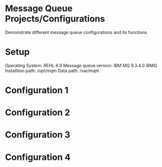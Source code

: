 # Message Queue Projects/Configurations
Demonstrate different message queue configurations and its functions

# Setup
Operating System: REHL 8.9
Message queue version: IBM MQ 9.3.4.0
  IBMQ Installtion path: /opt/mqm
  Data path: /var/mqm

# Configuration 1

# Configuration 2

# Configuration 3

# Configuration 4
